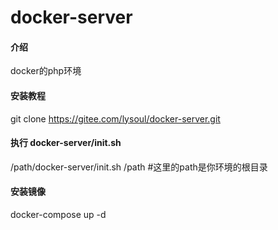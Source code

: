 # docker-server

#### 介绍
docker的php环境


#### 安装教程

git clone https://gitee.com/lysoul/docker-server.git

#### 执行 docker-server/init.sh
/path/docker-server/init.sh /path  #这里的path是你环境的根目录

#### 安装镜像
docker-compose up -d

